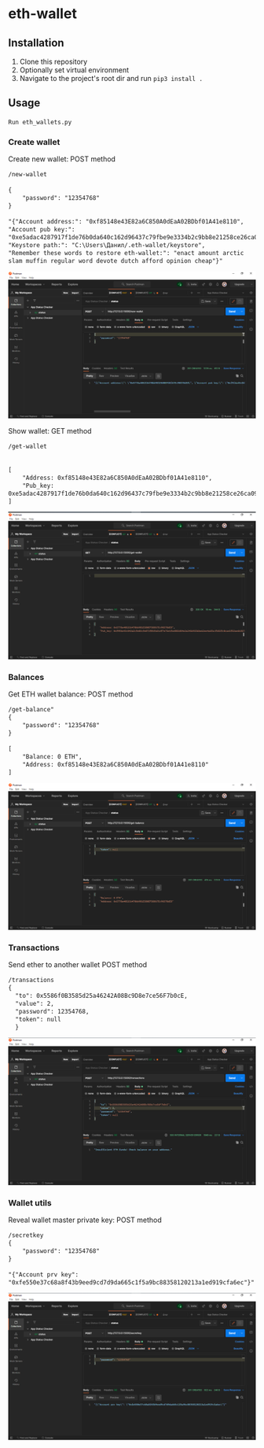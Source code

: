 # eth-wallet 

## Installation
1. Clone this repository  
2. Optionally set virtual environment  
3. Navigate to the project's root dir and run `pip3 install .`   
 
## Usage
```
Run eth_wallets.py

```

### Create wallet
Create new wallet:
POST method
```
/new-wallet

{
    "password": "12354768"
}

"{"Account address:": "0xf85148e43E82a6C850A0dEaA02BDbf01A41e8110", 
"Account pub key:": "0xe5adac4287917f1de76b0da640c162d96437c79fbe9e3334b2c9bb8e21258ce26ca094ed22fb7420ab2efea59750408bd0f28ae6f14bf39056ac95b8b4c289ef", 
"Keystore path:": "C:\Users\Данил/.eth-wallet/keystore", 
"Remember these words to restore eth-wallet:": "enact amount arctic slam muffin regular word devote dutch afford opinion cheap"}"
```
![Alt text](doc/imgs/postman-new-wallet.png?raw=true "Create new wallets!")

Show wallet:
GET method
```
/get-wallet


[
    "Address: 0xf85148e43E82a6C850A0dEaA02BDbf01A41e8110",
    "Pub_key: 0xe5adac4287917f1de76b0da640c162d96437c79fbe9e3334b2c9bb8e21258ce26ca094ed22fb7420ab2efea59750408bd0f28ae6f14bf39056ac95b8b4c289ef"
]
```
![Alt text](doc/imgs/postman-get-wallet.png?raw=true "Get wallet!")

### Balances
Get ETH wallet balance:
POST method
```
/get-balance"
{
    "password": "12354768"
}

[
    "Balance: 0 ETH",
    "Address: 0xf85148e43E82a6C850A0dEaA02BDbf01A41e8110"
]
```
![Alt text](doc/imgs/postman-get-balance.png?raw=true "Wallet's get balance!")

### Transactions
Send ether to another wallet
POST method
```
/transactions
{
  "to": 0x5586f0B3585d25a46242A08Bc9D8e7ce56F7b0cE,
  "value": 2,
  "password": 12354768,
  "token": null
  }

```
![Alt text](doc/imgs/postman-transactions.png?raw=true "Wallet's send transaction!")

### Wallet utils

Reveal wallet master private key:
POST method
```
/secretkey
{
    "password": "12354768"
}
  
"{"Account prv key": "0xfe550e37c68a8f43b9eed9cd7d9da665c1f5a9bc88358120213a1ed919cfa6ec"}"
``` 
![Alt text](doc/imgs/postman-secretkey.png?raw=true "Wallet's Secret key!")  


